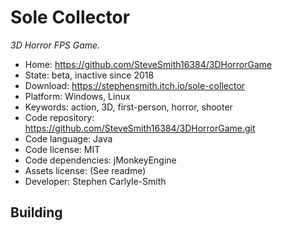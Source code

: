 # Sole Collector

_3D Horror FPS Game._

- Home: https://github.com/SteveSmith16384/3DHorrorGame
- State: beta, inactive since 2018
- Download: https://stephensmith.itch.io/sole-collector
- Platform: Windows, Linux
- Keywords: action, 3D, first-person, horror, shooter
- Code repository: https://github.com/SteveSmith16384/3DHorrorGame.git
- Code language: Java
- Code license: MIT
- Code dependencies: jMonkeyEngine
- Assets license: (See readme)
- Developer: Stephen Carlyle-Smith

## Building
